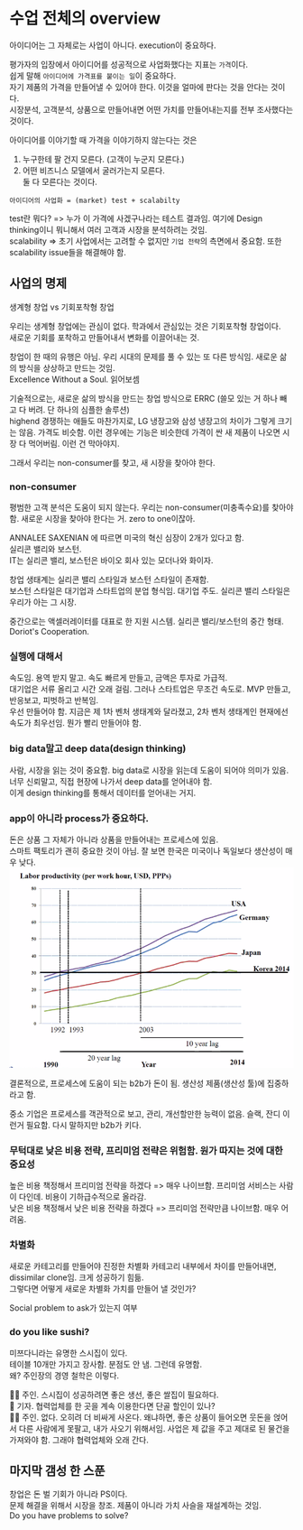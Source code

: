 # 수업 전체의 overview  

아이디어는 그 자체로는 사업이 아니다. 
execution이 중요하다. 

평가자의 입장에서 아이디어를 성공적으로 사업화했다는 지표는 `가격`이다.  
쉽게 말해 `아이디어에 가격표를 붙이는 일`이 중요하다.  
자기 제품의 가격을 만들어낼 수 있어야 한다. 이것을 얼마에 판다는 것을 안다는 것이다.  
시장분석, 고객분석, 상품으로 만들어내면 어떤 가치를 만들어내는지를 전부 조사했다는 것이다.  

아이디어를 이야기할 때 가격을 이야기하지 않는다는 것은
1. 누구한테 팔 건지 모른다. (고객이 누군지 모른다.)  
2. 어떤 비즈니스 모델에서 굴러가는지 모른다.  
둘 다 모른다는 것이다.  

```
아이디어의 사업화 = (market) test + scalabilty  
```

test란 뭐다? => 누가 이 가격에 사겠구나라는 테스트 결과임. 여기에 Design thinking이니 뭐니해서 여러 고객과 시장을 분석하려는 것임.  
scalability => 초기 사업에서는 고려할 수 없지만 `기업 전략`의 측면에서 중요함. 또한 scalability issue들을 해결해야 함.  


## 사업의 명제  

생계형 창업 vs 기회포착형 창업  

우리는 생계형 창업에는 관심이 없다. 학과에서 관심있는 것은 기회포착형 창업이다.  
새로운 기회를 포착하고 만들어내서 변화를 이끌어내는 것.  

창업이 한 때의 유행은 아님. 우리 시대의 문제를 풀 수 있는 또 다른 방식임. 새로운 삶의 방식을 상상하고 만드는 것임.  
Excellence Without a Soul. 읽어보셈  

기술적으로는, 새로운 삶의 방식을 만드는 창업 방식으로 ERRC (쓸모 있는 거 하나 빼고 다 버려. 단 하나의 심플한 솔루션)  
highend 경쟁하는 애들도 마찬가지로, LG 냉장고와 삼성 냉장고의 차이가 그렇게 크기는 않음. 가격도 비슷함. 
이런 경우에는 기능은 비슷한데 가격이 싼 새 제품이 나오면 시장 다 먹어버림. 이런 건 막아야지.  

그래서 우리는 non-consumer를 찾고, 새 시장을 찾아야 한다.  

### non-consumer  

평범한 고객 분석은 도움이 되지 않는다. 우리는 non-consumer(미충족수요)를 찾아야 함. 새로운 시장을 찾아야 한다는 거.
zero to one이잖아. 

ANNALEE SAXENIAN <REGIONAL ADVANTAGE>에 따르면 미국의 혁신 심장이 2개가 있다고 함.  
실리콘 밸리와 보스턴.  
IT는 실리콘 밸리, 보스턴은 바이오 회사 있는 모더나와 화이자.  

창업 생태계는 실리콘 밸리 스타일과 보스턴 스타일이 존재함.  
보스턴 스타일은 대기업과 스타트업의 분업 형식임. 대기업 주도.
실리콘 밸리 스타일은 우리가 아는 그 시장.  

중간으로는 액셀러레이터를 대표로 한 지원 시스템. 실리콘 밸리/보스턴의 중간 형태.  
Doriot's Cooperation.

### 실행에 대해서

속도임. 용역 받지 말고. 속도 빠르게 만들고, 금액은 투자로 가급적.  
대기업은 서류 올리고 시간 오래 걸림. 그러나 스타트업은 무조건 속도로. MVP 만들고, 반응보고, 피벗하고 반복임.  
우선 만들어야 함. 지금은 제 1차 벤처 생태계와 달라졌고, 2차 벤처 생태계인 현재에선 속도가 최우선임. 
뭔가 빨리 만들어야 함.  

### big data말고 deep data(design thinking)  

사람, 시장을 읽는 것이 중요함. 
big data로 시장을 읽는데 도움이 되어야 의미가 있음.
너무 신뢰말고, 직접 현장에 나가서 deep data를 얻어내야 함.  
이게 design thinking를 통해서 데이터를 얻어내는 거지.

### app이 아니라 process가 중요하다.  

돈은 상품 그 자체가 아니라 상품을 만들어내는 프로세스에 있음.  
스마트 팩토리가 괜히 중요한 것이 아님.
잘 보면 한국은 미국이나 독일보다 생산성이 매우 낮다. 
<img src="./asset/productivity.png" />

결론적으로, 프로세스에 도움이 되는 b2b가 돈이 됨. 생산성 제품(생산성 툴)에 집중하라고 함.  

중소 기업은 프로세스를 객관적으로 보고, 관리, 개선할만한 능력이 없음.
슬랙, 잔디 이런거 필요함. 다시 말하지만 b2b가 키다. 

### 무턱대로 낮은 비용 전략, 프리미엄 전략은 위험함. 원가 따지는 것에 대한 중요성   

높은 비용 책정해서 프리미엄 전략을 하겠다 => 매우 나이브함. 프리미엄 서비스는 사람이 다인데. 비용이 기하급수적으로 올라감.  
낮은 비용 책정해서 낮은 비용 전략을 하겠다 => 프리미엄 전략만큼 나이브함. 매우 어려움.  

### 차별화  

새로운 카테고리를 만들어야 진정한 차별화
카테고리 내부에서 차이를 만들어내면, dissimilar clone임. 크게 성공하기 힘듦.  
그렇다면 어떻게 새로운 차별화 가치를 만들어 낼 것인가? 

Social problem to ask가 있는지 여부

### do you like sushi?  

미쯔다니라는 유명한 스시집이 있다.  
테이블 10개만 가지고 장사함. 분점도 안 냄. 그런데 유명함.  
왜? 주인장의 경영 철학은 이렇다.  

🧑‍🍳 주인. 스시집이 성공하려면 좋은 생선, 좋은 쌀집이 필요하다.  
🧐 기자. 협력업체를 한 곳을 계속 이용한다면 단골 할인이 있나?  
🧑‍🍳 주인. 없다. 오히려 더 비싸게 사온다. 왜냐하면, 좋은 상품이 들어오면 웃돈을 얹어서 다른 사람에게 못팔고, 내가 사오기 위해서임. 사업은 제 값을 주고 제대로 된 물건을 가져와야 함. 그래야 협력업체와 오래 간다.  

## 마지막 갬성 한 스푼  

창업은 돈 벌 기회가 아니라 PS이다.  
문제 해결을 위해서 시장을 창조. 
제품이 아니라 가치 사슬을 재설계하는 것임.  
Do you have problems to solve?  

